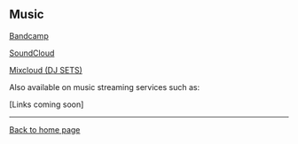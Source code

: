 ## Music

[Bandcamp](https://nintendult.bandcamp.com/)

[SoundCloud](https://soundcloud.com/nintendult)

[Mixcloud (DJ SETS)](https://www.mixcloud.com/nintendult/)


Also available on music streaming services such as:

[Links coming soon]

----

[Back to home page](/)
